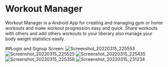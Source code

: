 # Workout Manager
Workout Manager is a Android App for creating and managing gym or home workouts and make workout progression easy and quick. Share workouts with others and add others workouts to your liberary also manage your body weight statistics easily.


##Login and Signup Screen:
![Screenshot_20220315_225553](https://user-images.githubusercontent.com/67550989/158443494-1ebede40-687e-41f1-9193-5786804d371f.jpg)
![Screenshot_20220315_225525](https://user-images.githubusercontent.com/67550989/158443510-e7c3998c-b5cb-49a4-b54c-db6bcecb72a9.jpg)
![Screenshot_20220315_225435](https://user-images.githubusercontent.com/67550989/158443551-48a70e99-9c8e-41b4-9892-583698cbf793.jpg)
![Screenshot_20220315_225358](https://user-images.githubusercontent.com/67550989/158443562-405dc16f-c9aa-4c4b-ad06-ceea63508b75.jpg)
![Screenshot_20220315_231234](https://user-images.githubusercontent.com/67550989/158443570-e13e89e5-146c-439a-85e7-4bc79b865d13.jpg)
